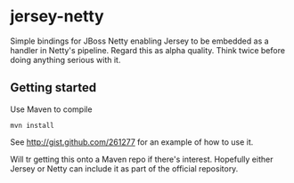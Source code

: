jersey-netty
============

Simple bindings for JBoss Netty enabling Jersey to be embedded as a handler in Netty's pipeline.
Regard this as alpha quality. Think twice before doing anything serious with it.

Getting started
----------

Use Maven to compile

    mvn install

See http://gist.github.com/261277 for an example of how to use it.


Will tr getting this onto a Maven repo if there's interest.
Hopefully either Jersey or Netty can include it as part of the official repository.
